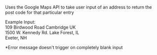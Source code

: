 Uses the Google Maps API to take user input of an address
to return the post code for that particular entry

Example Input: <br />
109 Birdwood Road Cambridge UK <br />
1500 W. Kennedy Rd. Lake Forest, IL <br />
Exeter, NH <br />

*Error message doesn't trigger on completely blank input